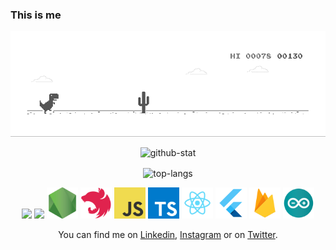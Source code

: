 
### This is me

<p align="center"><img align="center" src="https://github.com/BRTZL/BRTZL/blob/master/dino.gif?raw=true" alt="dino-gif" /></p>

<p align="center"><img align="center" src="https://github-readme-stats.vercel.app/api?username=BRTZL&count_private=true&show_icons=true&hide=issues" alt="github-stat" /></p>

<p align="center"><img align="center" src="https://github-readme-stats.vercel.app/api/top-langs/?username=BRTZL&layout=compact" alt="top-langs" /></p>

<p align="center" class="languages">
    <a><img height="50" src="https://cdn.iconscout.com/icon/free/png-512/c-programming-569564.png"></a>
    <a><img height="50" src="https://blog.golang.org/go-brand/Go-Logo/PNG/Go-Logo_Aqua.png"></a>
    <a><img height="50" src="https://raw.githubusercontent.com/github/explore/80688e429a7d4ef2fca1e82350fe8e3517d3494d/topics/nodejs/nodejs.png"></a>
    <a><img height="50" src="https://raw.githubusercontent.com/github/explore/37c71fdca4e12086faf8c7009793d2eb588c914e/topics/nestjs/nestjs.png"></a>
    <a><img height="50" src="https://raw.githubusercontent.com/github/explore/80688e429a7d4ef2fca1e82350fe8e3517d3494d/topics/javascript/javascript.png"></a>
    <a><img height="50" src="https://raw.githubusercontent.com/github/explore/80688e429a7d4ef2fca1e82350fe8e3517d3494d/topics/typescript/typescript.png"></a>
    <a><img height="50" src="https://raw.githubusercontent.com/github/explore/80688e429a7d4ef2fca1e82350fe8e3517d3494d/topics/react/react.png"></a>
    <a><img height="50" src="https://raw.githubusercontent.com/github/explore/80688e429a7d4ef2fca1e82350fe8e3517d3494d/topics/flutter/flutter.png"></a>
    <a><img height="50" src="https://raw.githubusercontent.com/github/explore/80688e429a7d4ef2fca1e82350fe8e3517d3494d/topics/firebase/firebase.png"></a>
    <a><img height="50" src="https://raw.githubusercontent.com/github/explore/80688e429a7d4ef2fca1e82350fe8e3517d3494d/topics/arduino/arduino.png"></a>
</p>

<p align="center" class="about-me">
You can find me on <a href="https://www.linkedin.com/in/brtzl">Linkedin</a>, <a href="https://www.instagram.com/mr.brtzl">Instagram</a> or on <a href="https://twitter.com/mr_brtzl">Twitter</a>.
</p>
